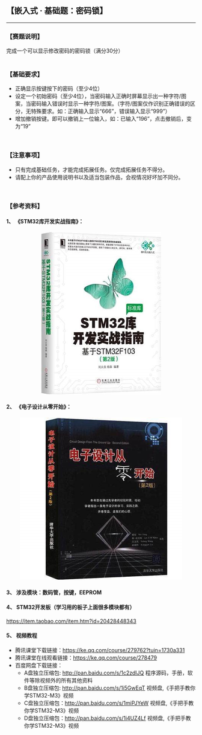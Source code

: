 ## 【嵌入式 · 基础题：密码锁】

---

### 【赛题说明】
完成一个可以显示修改密码的密码锁（满分30分）  
<br />  

### 【基础要求】  
  
  
- 正确显示按键按下的密码（至少4位）  
- 设定一个初始密码（至少4位），当密码输入正确时屏幕显示出一种字符/图案，当密码输入错误时显示一种字符/图案。（字符/图案仅作识别正确错误的区分，无特殊要求。如：正确输入显示“666”，错误输入显示“999”）  
- 增加撤销按键。即可以撤销上一位输入，如：已输入“196”，点击撤销后，变为“19”   
<br />  

### 【注意事项】  
  
  
- 只有完成基础任务，才能完成拓展任务。仅完成拓展任务不得分。  
- 请配上你的产品使用说明书以及适当包装作品，会视情况好坏加不同分。
<br />  

### 【参考资料】  
  
#### 1、 《STM32库开发实战指南》：  
<p align="center">
  <img src="https://github.com/CXCYGZF-UESTC/SME_2018/raw/master/%E5%B5%8C%E5%85%A5%E5%BC%8F%20%C2%B7%20%E5%9F%BA%E7%A1%80%E9%A2%98/picture/%E5%9B%BE%E4%B8%80.jpg">  
</p>
  
  
#### 2、 《电子设计从零开始》：  
<p align="center">
  <img src="https://github.com/CXCYGZF-UESTC/SME_2018/raw/master/%E5%B5%8C%E5%85%A5%E5%BC%8F%20%C2%B7%20%E5%9F%BA%E7%A1%80%E9%A2%98/picture/%E5%9B%BE%E4%BA%8C.jpg">  
</p>  
  
  
#### 3、 涉及模块：数码管，按键，EEPROM  
#### 4、 STM32开发板（学习用的板子上面很多模块都有）    
https://item.taobao.com/item.htm?id=20428448343
#### 5、 视频教程  
- 腾讯课堂下载链接：https://ke.qq.com/course/279762?tuin=1730a331  
- 腾讯课堂在线观看链接：https://ke.qq.com/course/278479  
- 百度网盘下载链接：  
  - A盘独立压缩包: http://pan.baidu.com/s/1c2zdIJQ 程序源码，手册，软件等除视频外的所有其他资料  
  - B盘独立压缩包: http://pan.baidu.com/s/1i5GwEqT 视频盘,《手把手教你学STM32-M3》视频  
  - C盘独立压缩包：http://pan.baidu.com/s/1miPJYeW 视频盘,《手把手教你学STM32-M3》视频  
  - D盘独立压缩包：http://pan.baidu.com/s/1i4UZ4Lf 视频盘,《手把手教你学STM32-M3》视频  

